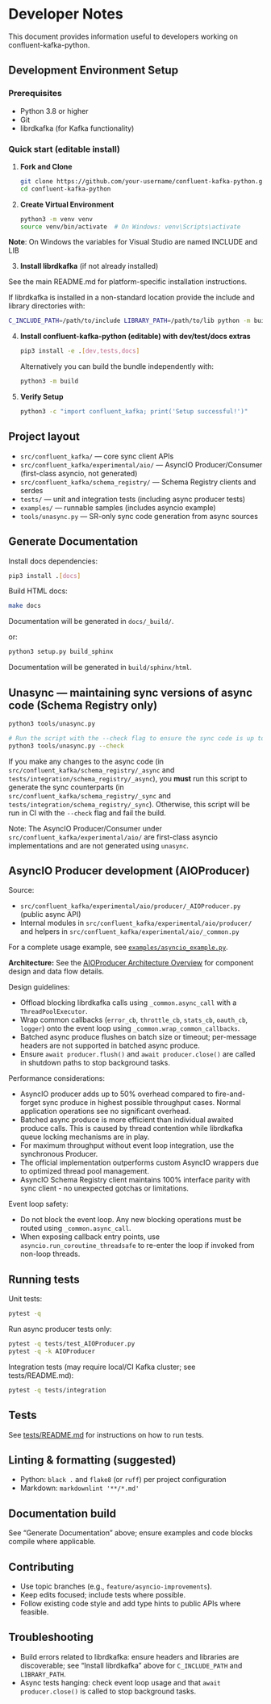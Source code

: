 # Developer Notes

This document provides information useful to developers working on confluent-kafka-python.

## Development Environment Setup

### Prerequisites

- Python 3.8 or higher
- Git
- librdkafka (for Kafka functionality)

### Quick start (editable install)

<!-- markdownlint-disable MD029 -->

1. **Fork and Clone**

   ```bash
   git clone https://github.com/your-username/confluent-kafka-python.git
   cd confluent-kafka-python
   ```

2. **Create Virtual Environment**
   ```bash
   python3 -m venv venv
   source venv/bin/activate  # On Windows: venv\Scripts\activate
   ```

**Note**: On Windows the variables for Visual Studio are named INCLUDE and LIB

3. **Install librdkafka** (if not already installed)

See the main README.md for platform-specific installation instructions.

If librdkafka is installed in a non-standard location provide the include and library directories with:

```bash
C_INCLUDE_PATH=/path/to/include LIBRARY_PATH=/path/to/lib python -m build
```

4. **Install confluent-kafka-python (editable) with dev/test/docs extras**

   ```bash
   pip3 install -e .[dev,tests,docs]
   ```

   Alternatively you can build the bundle independently with:

   ```bash
   python3 -m build
   ```

5. **Verify Setup**

   ```bash
   python3 -c "import confluent_kafka; print('Setup successful!')"
   ```

<!-- markdownlint-enable MD029 -->

## Project layout

- `src/confluent_kafka/` — core sync client APIs
- `src/confluent_kafka/experimental/aio/` — AsyncIO Producer/Consumer (first-class asyncio, not generated)
- `src/confluent_kafka/schema_registry/` — Schema Registry clients and serdes
- `tests/` — unit and integration tests (including async producer tests)
- `examples/` — runnable samples (includes asyncio example)
- `tools/unasync.py` — SR-only sync code generation from async sources

## Generate Documentation

Install docs dependencies:

```bash
pip3 install .[docs]
```

Build HTML docs:

```bash
make docs
```

Documentation will be generated in `docs/_build/`.

or:

```bash
python3 setup.py build_sphinx
```

Documentation will be generated in  `build/sphinx/html`.

## Unasync — maintaining sync versions of async code (Schema Registry only)

```bash
python3 tools/unasync.py

# Run the script with the --check flag to ensure the sync code is up to date
python3 tools/unasync.py --check
```

If you make any changes to the async code (in `src/confluent_kafka/schema_registry/_async` and `tests/integration/schema_registry/_async`), you **must** run this script to generate the sync counterparts (in `src/confluent_kafka/schema_registry/_sync` and `tests/integration/schema_registry/_sync`). Otherwise, this script will be run in CI with the `--check` flag and fail the build.

Note: The AsyncIO Producer/Consumer under `src/confluent_kafka/experimental/aio/` are first-class asyncio implementations and are not generated using `unasync`.

## AsyncIO Producer development (AIOProducer)

Source:

- `src/confluent_kafka/experimental/aio/producer/_AIOProducer.py` (public async API)
- Internal modules in `src/confluent_kafka/experimental/aio/producer/` and helpers in `src/confluent_kafka/experimental/aio/_common.py`

For a complete usage example, see [`examples/asyncio_example.py`](examples/asyncio_example.py).

**Architecture:** See the [AIOProducer Architecture Overview](aio_producer_simple_diagram.md) for component design and data flow details.

Design guidelines:

- Offload blocking librdkafka calls using `_common.async_call` with a `ThreadPoolExecutor`.
- Wrap common callbacks (`error_cb`, `throttle_cb`, `stats_cb`, `oauth_cb`, `logger`) onto the event loop using `_common.wrap_common_callbacks`.
- Batched async produce flushes on batch size or timeout; per-message headers are not supported in batched async produce.
- Ensure `await producer.flush()` and `await producer.close()` are called in shutdown paths to stop background tasks.

Performance considerations:

- AsyncIO producer adds up to 50% overhead compared to fire-and-forget sync produce
  in highest possible throughput cases. Normal application operations see no significant overhead.
- Batched async produce is more efficient than individual awaited produce calls.
  This is caused by thread contention while librdkafka queue locking mechanisms
  are in play.
- For maximum throughput without event loop integration, use the synchronous Producer.
- The official implementation outperforms custom AsyncIO wrappers due to optimized thread pool management.
- AsyncIO Schema Registry client maintains 100% interface parity with sync client - no unexpected gotchas or limitations.

Event loop safety:

- Do not block the event loop. Any new blocking operations must be routed using `_common.async_call`.
- When exposing callback entry points, use `asyncio.run_coroutine_threadsafe` to re-enter the loop if invoked from non-loop threads.

## Running tests

Unit tests:

```bash
pytest -q
```

Run async producer tests only:

```bash
pytest -q tests/test_AIOProducer.py
pytest -q -k AIOProducer
```

Integration tests (may require local/CI Kafka cluster; see tests/README.md):

```bash
pytest -q tests/integration
```

## Tests

See [tests/README.md](tests/README.md) for instructions on how to run tests.

## Linting & formatting (suggested)

- Python: `black .` and `flake8` (or `ruff`) per project configuration
- Markdown: `markdownlint '**/*.md'`

## Documentation build

See “Generate Documentation” above; ensure examples and code blocks compile where applicable.

## Contributing

- Use topic branches (e.g., `feature/asyncio-improvements`).
- Keep edits focused; include tests where possible.
- Follow existing code style and add type hints to public APIs where feasible.

## Troubleshooting

- Build errors related to librdkafka: ensure headers and libraries are discoverable; see “Install librdkafka” above for `C_INCLUDE_PATH` and `LIBRARY_PATH`.
- Async tests hanging: check event loop usage and that `await producer.close()` is called to stop background tasks.
